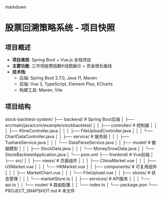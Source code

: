 markdown
# 股票回溯策略系统 - 项目快照

## 项目概述
- **项目类型**: Spring Boot + Vue.js 全栈项目
- **主要功能**: 三市场股票指数K线图展示 + 资金增长曲线
- **技术栈**: 
  - 后端: Spring Boot 2.7.0, Java 11, Maven
  - 前端: Vue 3, TypeScript, Element Plus, ECharts
  - 构建工具: Maven, Vite

## 项目结构
stock-backtest-system/
├── backend/ # Spring Boot后端
│ ├── src/main/java/com/example/stockbacktest/
│ │ ├── controller/ # 控制器
│ │ │ ├── KlineController.java
│ │ │ ├── FileUploadController.java
│ │ │ └── ChartDataController.java
│ │ ├── service/ # 服务层
│ │ │ ├── TushareService.java
│ │ │ └── DataParseService.java
│ │ ├── model/ # 数据模型
│ │ │ ├── StockData.java
│ │ │ └── MoneyGrowData.java
│ │ └── StockBacktestApplication.java
│ └── pom.xml
├── frontend/ # Vue前端
│ ├── src/
│ │ ├── views/ # 页面组件
│ │ │ ├── ChinaMarket.vue
│ │ │ ├── USMarket.vue
│ │ │ └── HKMarket.vue
│ │ ├── components/ # 可复用组件
│ │ │ ├── MarketChart.vue
│ │ │ └── FileUpload.vue
│ │ ├── stores/ # 状态管理
│ │ │ └── marketStore.ts
│ │ ├── services/ # API服务
│ │ │ └── api.ts
│ │ └── router/ # 路由配置
│ │ └── index.ts
│ └── package.json
└── PROJECT_SNAPSHOT.md # 本文件


